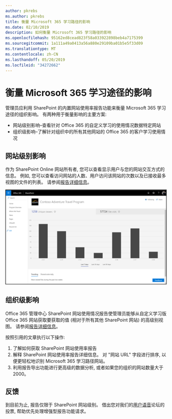 ```yaml
---
author: pkrebs
ms.author: pkrebs
title: 衡量 Microsoft 365 学习路径的影响
ms.date: 02/10/2019
description: 如何衡量 Microsoft 365 学习路径的影响
ms.openlocfilehash: 95162ed8cead823f58a033922898beb4a7175399
ms.sourcegitcommit: 1a111a49a0413a56a880e29109ba01b5e5f33d09
ms.translationtype: MT
ms.contentlocale: zh-CN
ms.lasthandoff: 05/20/2019
ms.locfileid: "34272662"
---
```

# <a name="measuring-impact-of-microsoft-365-learning-pathways"></a>衡量 Microsoft 365 学习途径的影响

管理员应利用 SharePoint 的内置网站使用率报告功能来衡量 Microsoft 365 学习途径的组织影响。 有两种用于衡量影响的主要方案: 
- 网站级别影响–查看针对 Office 365 的自定义学习的使用情况数据特定网站 
- 组织级影响–了解针对组织中的所有其他网站的 Office 365 的客户学习使用情况

## <a name="site-level-impact"></a>网站级别影响

作为 SharePoint Online 网站所有者, 您可以查看显示用户与您的网站交互方式的信息。 例如, 您可以查看访问网站的人数、用户访问该网站的次数以及已接收最多视图的文件的列表。 请参阅[报告详细信息](https://support.office.com/article/view-usage-data-for-your-sharepoint-site-2fa8ddc2-c4b3-4268-8d26-a772dc55779e)。 

![cg-measureimpactreport](media/cg-measureimpactreport.png)

## <a name="organization-level-impact"></a>组织级影响
Office 365 管理中心 SharePoint 网站使用情况报告使管理员能够从自定义学习版 Office 365 网站获取要获取的值 (相对于所有其他 SharePoint 网站) 的高级别视图。 请参阅[报告详细信息](https://docs.microsoft.com/office365/admin/activity-reports/sharepoint-site-usage?view=o365-worldwide)。
 
按照引用的文章执行以下操作: 
1. 了解如何获取 SharePoint 网站使用率报告 
2. 解释 SharePoint 网站使用率报告详细信息。 对 "网站 URL" 字段进行排序, 以便更轻松地识别 Microsoft 365 学习路径网站。 
3. 利用报告导出功能进行更高级的数据分析, 或者如果您的组织的网站数量大于2000。 

## <a name="feedback"></a>反馈

到目前为止, 报告仅限于 SharePoint 网站级别。 借出您对我们的[用户语音](https://microsoftteams.uservoice.com/forums/913429-learning-solutions)论坛的投票, 帮助优先处理增强型报告功能请求。   

